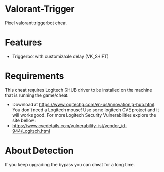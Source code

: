 # Valorant-Trigger
Pixel valorant triggerbot cheat.

# Features
- Triggerbot with customizable delay (VK_SHIFT)

# Requirements
This cheat requires Logitech GHUB driver to be installed on the machine that is running the game/cheat. 
- Download at https://www.logitechg.com/en-us/innovation/g-hub.html.
You don't need a Logitech mouse! Use some logitech CVE project and it will works good.                                                                                   For more Logitech Security Vulnerabilities explore the site bellow :
- https://www.cvedetails.com/vulnerability-list/vendor_id-944/Logitech.html

# About Detection
If you keep upgrading the bypass you can cheat for a long time.
